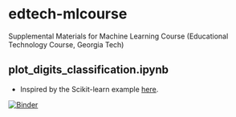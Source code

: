 # edtech-mlcourse
Supplemental Materials for Machine Learning Course (Educational Technology Course, Georgia Tech)

## plot_digits_classification.ipynb
- Inspired by the Scikit-learn example [here](https://scikit-learn.org/stable/auto_examples/classification/plot_digits_classification.html#sphx-glr-auto-examples-classification-plot-digits-classification-py).

[![Binder](https://mybinder.org/badge_logo.svg)](https://mybinder.org/v2/gh/hariravichandran/edtech-mlcourse/main?filepath=plot_digits_classification.ipynb)
